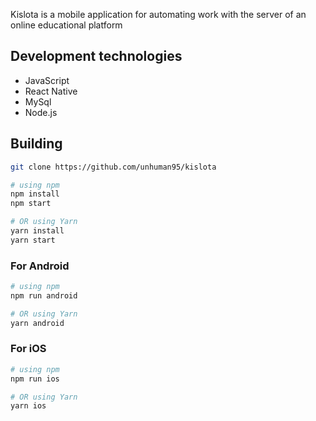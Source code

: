 Kislota is a mobile application for automating work with the server of an online educational platform

## Development technologies

- JavaScript
- React Native
- MySql
- Node.js

## Building

```bash
git clone https://github.com/unhuman95/kislota

# using npm
npm install
npm start

# OR using Yarn
yarn install
yarn start
```
### For Android

```bash
# using npm
npm run android

# OR using Yarn
yarn android
```

### For iOS

```bash
# using npm
npm run ios

# OR using Yarn
yarn ios
```


